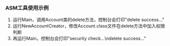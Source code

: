### ASM工具使用示例

1. 运行Main，调用Account类的delete方法，控制台会打印"delete success..."
2. 运行NewAccountCreator，修改Account.class文件在delete方法中加入权限判断
3. 再运行Main，控制台会打印"security check...\ndelete success..." 